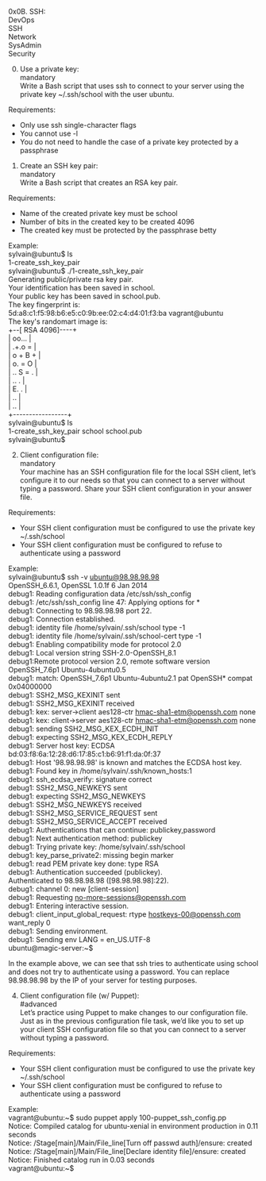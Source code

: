0x0B. SSH:  
DevOps  
SSH  
Network  
SysAdmin  
Security  


0. Use a private key:  
mandatory  
Write a Bash script that uses ssh to connect to your server using the private key ~/.ssh/school with the user ubuntu.  

Requirements:  
- Only use ssh single-character flags  
- You cannot use -l  
- You do not need to handle the case of a private key protected by a passphrase  


1. Create an SSH key pair:  
mandatory  
Write a Bash script that creates an RSA key pair.  

Requirements:  
- Name of the created private key must be school  
- Number of bits in the created key to be created 4096  
- The created key must be protected by the passphrase betty  

Example:  
sylvain@ubuntu$ ls  
1-create_ssh_key_pair  
sylvain@ubuntu$ ./1-create_ssh_key_pair  
Generating public/private rsa key pair.  
Your identification has been saved in school.  
Your public key has been saved in school.pub.  
The key fingerprint is:  
5d:a8:c1:f5:98:b6:e5:c0:9b:ee:02:c4:d4:01:f3:ba vagrant@ubuntu  
The key's randomart image is:  
+--[ RSA 4096]----+  
|      oo...      |  
|      .+.o =     |  
|     o  + B +    |  
|      o. = O     |  
|     .. S = .    |  
|      .. .       |  
|      E.  .      |  
|        ..       |  
|         ..      |  
+-----------------+  
sylvain@ubuntu$ ls  
1-create_ssh_key_pair school  school.pub  
sylvain@ubuntu$   


2. Client configuration file:  
mandatory  
Your machine has an SSH configuration file for the local SSH client, let’s configure it to our needs so that you can connect to a server without typing a password. Share your SSH client configuration in your answer file.  

Requirements:  
- Your SSH client configuration must be configured to use the private key ~/.ssh/school  
- Your SSH client configuration must be configured to refuse to authenticate using a password  

Example:  
sylvain@ubuntu$ ssh -v ubuntu@98.98.98.98  
OpenSSH_6.6.1, OpenSSL 1.0.1f 6 Jan 2014  
debug1: Reading configuration data /etc/ssh/ssh_config  
debug1: /etc/ssh/ssh_config line 47: Applying options for *  
debug1: Connecting to 98.98.98.98 port 22.  
debug1: Connection established.  
debug1: identity file /home/sylvain/.ssh/school type -1  
debug1: identity file /home/sylvain/.ssh/school-cert type -1  
debug1: Enabling compatibility mode for protocol 2.0  
debug1: Local version string SSH-2.0-OpenSSH_8.1  
debug1:Remote protocol version 2.0, remote software version OpenSSH_7.6p1 Ubuntu-4ubuntu0.5  
debug1: match: OpenSSH_7.6p1 Ubuntu-4ubuntu2.1 pat OpenSSH* compat 0x04000000  
debug1: SSH2_MSG_KEXINIT sent  
debug1: SSH2_MSG_KEXINIT received  
debug1: kex: server->client aes128-ctr hmac-sha1-etm@openssh.com none  
debug1: kex: client->server aes128-ctr hmac-sha1-etm@openssh.com none  
debug1: sending SSH2_MSG_KEX_ECDH_INIT  
debug1: expecting SSH2_MSG_KEX_ECDH_REPLY  
debug1: Server host key: ECDSA bd:03:f8:6a:12:28:d6:17:85:c1:b6:91:f1:da:0f:37  
debug1: Host '98.98.98.98' is known and matches the ECDSA host key.  
debug1: Found key in /home/sylvain/.ssh/known_hosts:1  
debug1: ssh_ecdsa_verify: signature correct  
debug1: SSH2_MSG_NEWKEYS sent  
debug1: expecting SSH2_MSG_NEWKEYS  
debug1: SSH2_MSG_NEWKEYS received  
debug1: SSH2_MSG_SERVICE_REQUEST sent  
debug1: SSH2_MSG_SERVICE_ACCEPT received  
debug1: Authentications that can continue: publickey,password  
debug1: Next authentication method: publickey  
debug1: Trying private key: /home/sylvain/.ssh/school  
debug1: key_parse_private2: missing begin marker  
debug1: read PEM private key done: type RSA  
debug1: Authentication succeeded (publickey).  
Authenticated to 98.98.98.98 ([98.98.98.98]:22).  
debug1: channel 0: new [client-session]  
debug1: Requesting no-more-sessions@openssh.com  
debug1: Entering interactive session.  
debug1: client_input_global_request: rtype hostkeys-00@openssh.com want_reply 0  
debug1: Sending environment.  
debug1: Sending env LANG = en_US.UTF-8  
ubuntu@magic-server:~$  

In the example above, we can see that ssh tries to authenticate using school and does not try to authenticate using a password. You can replace 98.98.98.98 by the IP of your server for testing purposes.  


4. Client configuration file (w/ Puppet):  
#advanced  
Let’s practice using Puppet to make changes to our configuration file. Just as in the previous configuration file task, we’d like you to set up your client SSH configuration file so that you can connect to a server without typing a password.  

Requirements:  
- Your SSH client configuration must be configured to use the private key ~/.ssh/school  
- Your SSH client configuration must be configured to refuse to authenticate using a password  

Example:  
vagrant@ubuntu:~$ sudo puppet apply 100-puppet_ssh_config.pp  
Notice: Compiled catalog for ubuntu-xenial in environment production in 0.11 seconds  
Notice: /Stage[main]/Main/File_line[Turn off passwd auth]/ensure: created  
Notice: /Stage[main]/Main/File_line[Declare identity file]/ensure: created  
Notice: Finished catalog run in 0.03 seconds  
vagrant@ubuntu:~$  
